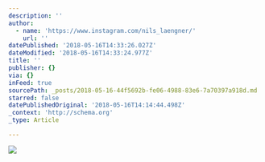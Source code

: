 ```yaml
---
description: ''
author:
  - name: 'https://www.instagram.com/nils_laengner/'
    url: ''
datePublished: '2018-05-16T14:33:26.027Z'
dateModified: '2018-05-16T14:33:24.977Z'
title: ''
publisher: {}
via: {}
inFeed: true
sourcePath: _posts/2018-05-16-44f5692b-fe06-4988-83e6-7a70397a918d.md
starred: false
datePublishedOriginal: '2018-05-16T14:14:44.498Z'
_context: 'http://schema.org'
_type: Article

---
```

![](https://the-grid-user-content.s3-us-west-2.amazonaws.com/47e48935-f5c7-48fc-97c3-e7858013c2a2.jpg)